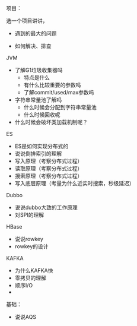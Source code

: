 项目：

选一个项目讲讲，

- 遇到的最大的问题

- 如何解决、排查



JVM

- 了解G1垃圾收集器吗
  - 特点是什么
  - 有什么比较重要的参数吗
  - 了解commit/used/max参数吗
- 字符串常量池了解吗
  - 什么时候会分配到字符串常量池
  - 什么时候回收呢
- 什么时候会破坏类加载机制呢？



ES

- ES是如何实现分布式的
- 说说倒排索引的理解
- 写入原理（考察分布式过程）
- 读取原理（考察分布式过程）
- 搜索原理（考察分布式过程）
- 写入底层原理（考量为什么近实时搜索，秒级延迟）



Dubbo

- 说说dubbo大致的工作原理
- 对SPI的理解



HBase

- 说说rowkey
- rowkey的设计



KAFKA

- 为什么KAFKA快
- 零拷贝的理解
- 顺序I/O
- 

基础：

- 说说AQS